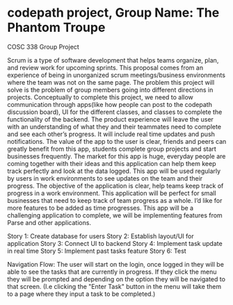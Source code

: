 # codepath project, Group Name: The Phantom Troupe 
COSC 338 Group Project

Scrum is a type of software development that helps teams organize, plan, and review work for upcoming sprints. This proposal comes from an experience of being in unorganized scrum meetings/business environments where the team was not on the same page. The problem this project will solve is the problem of group members going into different directions in projects.
	Conceptually to complete this project, we need to allow communication through apps(like how people can post to the codepath discussion board), UI for the different classes, and classes to complete the functionality of the backend.
	The product experience will leave the user with an understanding of what they and their teammates need to complete and see each other’s progress. It will include real time updates and push notifications. The value of the app to the user is clear, friends and peers can greatly benefit from this app, students complete group projects and start businesses frequently. The market for this app is huge, everyday people are coming together with their ideas and this application can help them keep track perfectly and look at the data logged. This app will be used regularly by users in work environments to see updates on the team and their progress. The objective of the application is clear, help teams keep track of progress in a work environment. This application will be perfect for small businesses that need to keep track of team progress as a whole. I’d like for more features to be added as time progresses. This app will be a challenging application to complete, we will be implementing features from Parse and other applications.
	
Story 1: Create database for users 
Story 2: Establish layout/UI for application
Story 3: Connect UI to backend
Story 4: Implement task update in real time
Story 5: Implement past tasks feature 
Story 6: Test

Navigation Flow: The user will start on the login, once logged in they will be able to see the tasks that are currently in progress. If they click the menu they will be prompted and depending on the option they will be navigated to that screen. (I.e clicking the "Enter Task" button in the menu will take them to a page where they input a task to be completed.)
	


